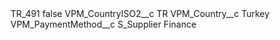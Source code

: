 <?xml version="1.0" encoding="UTF-8"?>
<CustomMetadata xmlns="http://soap.sforce.com/2006/04/metadata" xmlns:xsi="http://www.w3.org/2001/XMLSchema-instance" xmlns:xsd="http://www.w3.org/2001/XMLSchema">
    <label>TR_491</label>
    <protected>false</protected>
    <values>
        <field>VPM_CountryISO2__c</field>
        <value xsi:type="xsd:string">TR</value>
    </values>
    <values>
        <field>VPM_Country__c</field>
        <value xsi:type="xsd:string">Turkey</value>
    </values>
    <values>
        <field>VPM_PaymentMethod__c</field>
        <value xsi:type="xsd:string">S_Supplier Finance</value>
    </values>
</CustomMetadata>
